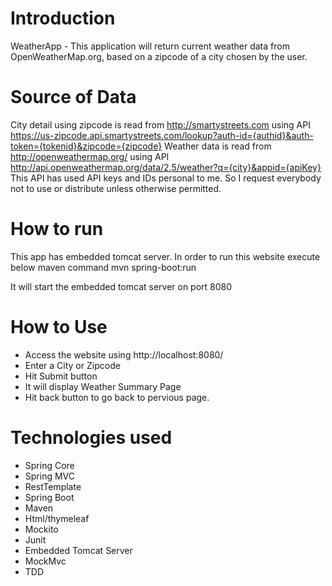 # Introduction
WeatherApp - This application will return current weather data from OpenWeatherMap.org, based on a zipcode of a city chosen by the user.

# Source of Data
City detail using zipcode is read from http://smartystreets.com using API https://us-zipcode.api.smartystreets.com/lookup?auth-id={authid}&auth-token={tokenid}&zipcode={zipcode}
Weather data is read from http://openweathermap.org/ using API http://api.openweathermap.org/data/2.5/weather?q={city}&appid={apiKey}
This API has used API keys and IDs personal to me. So I request everybody not to use or distribute unless otherwise permitted.
# How to run
This app has embedded tomcat server. In order to run this website execute below maven command
mvn spring-boot:run

It will start the embedded tomcat server on port 8080

# How to Use
- Access the website using http://localhost:8080/
- Enter a City or Zipcode
- Hit Submit button
- It will display Weather Summary Page
- Hit back button to go back to pervious page.

# Technologies used
- Spring Core
- Spring MVC
- RestTemplate
- Spring Boot
- Maven
- Html/thymeleaf
- Mockito
- Junit
- Embedded Tomcat Server
- MockMvc
- TDD
